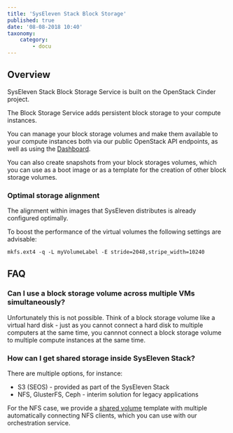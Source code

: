 ```yaml
---
title: 'SysEleven Stack Block Storage'
published: true
date: '08-08-2018 10:40'
taxonomy:
    category:
        - docu
---
```


## Overview

SysEleven Stack Block Storage Service is built on the OpenStack Cinder project.

The Block Storage Service adds persistent block storage to your compute instances.

You can manage your block storage volumes and make them available to your compute instances both via our public OpenStack API endpoints, as well as using the [Dashboard](https://dashboard.cloud.syseleven.net).

You can also create snapshots from your block storages volumes, which you can use as a boot image or as a template for the creation of other block storage volumes.

### Optimal storage alignment

The alignment within images that SysEleven distributes is already configured optimally.

To boost the performance of the virtual volumes the following settings are advisable:

```shell
mkfs.ext4 -q -L myVolumeLabel -E stride=2048,stripe_width=10240
```

## FAQ

### Can I use a block storage volume across multiple VMs simultaneously?

Unfortunately this is not possible. Think of a block storage volume like a virtual hard disk - just as you cannot connect a hard disk to multiple computers at the same time, you cannnot connect a block storage volume to multiple compute instances at the same time.

### How can I get shared storage inside SysEleven Stack?

There are multiple options, for instance:

 * S3 (SEOS) - provided as part of the SysEleven Stack
 * NFS, GlusterFS, Ceph - interim solution for legacy applications

For the NFS case, we provide a [shared volume](https://github.com/syseleven/heat-examples/tree/master/shared-volume) template with multiple automatically connecting NFS clients, which you can use with our orchestration service.